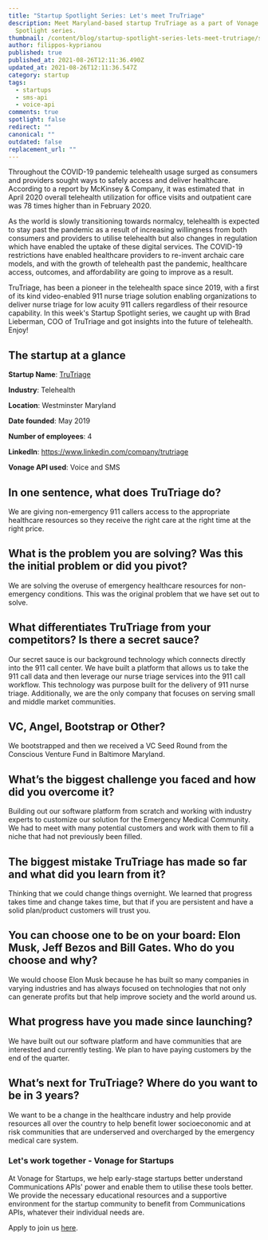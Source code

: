 ```yaml
---
title: "Startup Spotlight Series: Let's meet TruTriage"
description: Meet Maryland-based startup TruTriage as a part of Vonage Startup
  Spotlight series.
thumbnail: /content/blog/startup-spotlight-series-lets-meet-trutriage/startups_trutriage_1200x600.png
author: filippos-kyprianou
published: true
published_at: 2021-08-26T12:11:36.490Z
updated_at: 2021-08-26T12:11:36.547Z
category: startup
tags:
  - startups
  - sms-api
  - voice-api
comments: true
spotlight: false
redirect: ""
canonical: ""
outdated: false
replacement_url: ""
---
```

Throughout the COVID-19 pandemic telehealth usage surged as consumers and providers sought ways to safely access and deliver healthcare. According to a report by McKinsey & Company, it was estimated that  in April 2020 overall telehealth utilization for office visits and outpatient care was 78 times higher than in February 2020.

As the world is slowly transitioning towards normalcy, telehealth is expected to stay past the pandemic as a result of increasing willingness from both consumers and providers to utilise telehealth but also changes in regulation which have enabled the uptake of these digital services. The COVID-19 restrictions have enabled healthcare providers to re-invent archaic care models, and with the growth of telehealth past the pandemic, healthcare access, outcomes, and affordability are going to improve as a result.

TruTriage, has been a pioneer in the telehealth space since 2019, with a first of its kind video-enabled 911 nurse triage solution enabling organizations to deliver nurse triage for low acuity 911 callers regardless of their resource capability. In this week's Startup Spotlight series, we caught up with Brad Lieberman, COO of TruTriage and got insights into the future of telehealth. Enjoy!

## The startup at a glance

**Startup Name**: [TruTriage](https://www.trutriage.com/)

**Industry**: Telehealth

**Location**: Westminster Maryland

**Date founded**: May 2019

**Number of employees**: 4

**LinkedIn**: <https://www.linkedin.com/company/trutriage>

**Vonage API used**: Voice and SMS 

## In one sentence, what does TruTriage do?

We are giving non-emergency 911 callers access to the appropriate healthcare resources so they receive the right care at the right time at the right price.

## What is the problem you are solving? Was this the initial problem or did you pivot? 

We are solving the overuse of emergency healthcare resources for non-emergency conditions. This was the original problem that we have set out to solve.

## What differentiates TruTriage from your competitors? Is there a secret sauce? 

Our secret sauce is our background technology which connects directly into the 911 call center. We have built a platform that allows us to take the 911 call data and then leverage our nurse triage services into the 911 call workflow. This technology was purpose built for the delivery of 911 nurse triage. Additionally, we are the only company that focuses on serving small and middle market communities. 

## VC, Angel, Bootstrap or Other?

We bootstrapped and then we received a VC Seed Round from the Conscious Venture Fund in Baltimore Maryland.

## What’s the biggest challenge you faced and how did you overcome it?

Building out our software platform from scratch and working with industry experts to customize our solution for the Emergency Medical Community. We had to meet with many potential customers and work with them to fill a niche that had not previously been filled.

## The biggest mistake TruTriage has made so far and what did you learn from it?

Thinking that we could change things overnight. We learned that progress takes time and change takes time, but that if you are persistent and have a solid plan/product customers will trust you.

## You can choose one to be on your board: Elon Musk, Jeff Bezos and Bill Gates. Who do you choose and why? 

We would choose Elon Musk because he has built so many companies in varying industries and has always focused on technologies that not only can generate profits but that help improve society and the world around us.

## What progress have you made since launching? 

We have built out our software platform and have communities that are interested and currently testing. We plan to have paying customers by the end of the quarter.

## What’s next for TruTriage? Where do you want to be in 3 years?

We want to be a change in the healthcare industry and help provide resources all over the country to help benefit lower socioeconomic and at risk communities that are underserved and overcharged by the emergency medical care system. 

### Let's work together - Vonage for Startups

At Vonage for Startups, we help early-stage startups better understand Communications APIs' power and enable them to utilise these tools better. We provide the necessary educational resources and a supportive environment for the startup community to benefit from Communications APIs, whatever their individual needs are.



Apply to join us [here](https://vonage.dev/3d093hA).

##